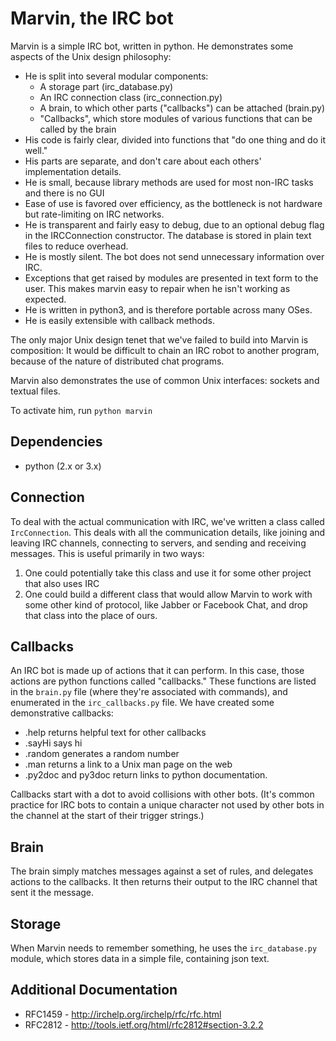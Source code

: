 # Marvin, the IRC bot #

Marvin is a simple IRC bot, written in python. He demonstrates some aspects of
the Unix design philosophy:
* He is split into several modular components:
  * A storage part (irc_database.py) 
  * An IRC connection class (irc_connection.py)
  * A brain, to which other parts ("callbacks") can be attached (brain.py)
  * "Callbacks", which store modules of various functions that can be called by the brain 
* His code is fairly clear, divided into functions that "do one thing and do it
    well." 
* His parts are separate, and don't care about each others' implementation
    details.
* He is small, because library methods are used for most non-IRC tasks and there is no GUI
* Ease of use is favored over efficiency, as the bottleneck is not hardware but rate-limiting on IRC networks.
* He is transparent and fairly easy to debug, due to an optional debug flag in the IRCConnection constructor. The database is stored in plain text files to reduce overhead.
* He is mostly silent. The bot does not send unnecessary information over IRC.
* Exceptions that get raised by modules are presented in text form to the user.
    This makes marvin easy to repair when he isn't working as expected.
* He is written in python3, and is therefore portable across many OSes.
* He is easily extensible with callback methods.

The only major Unix design tenet that we've failed to build into Marvin is
composition: It would be difficult to chain an IRC robot to another program,
because of the nature of distributed chat programs.

Marvin also demonstrates the use of common Unix interfaces: sockets and
textual files.

To activate him, run `python marvin`

## Dependencies ##
* python (2.x or 3.x)

## Connection ##

To deal with the actual communication with IRC, we've written a class called
`IrcConnection`. This deals with all the communication details, like joining
and leaving IRC channels, connecting to servers, and sending and receiving
messages. This is useful primarily in two ways: 

1. One could potentially take this class and use it for some other project that
  also uses IRC
2. One could build a different class that would allow Marvin to work with some
  other kind of protocol, like Jabber or Facebook Chat, and drop that class
  into the place of ours.


## Callbacks ##

An IRC bot is made up of actions that it can perform. In this case, those
actions are python functions called "callbacks." These functions are listed
in the `brain.py` file (where they're associated with commands), and enumerated
in the `irc_callbacks.py` file. We have created some demonstrative callbacks:

* .help returns helpful text for other callbacks
* .sayHi says hi
* .random generates a random number
* .man returns a link to a Unix man page on the web
* .py2doc and py3doc return links to python documentation.

Callbacks start with a dot to avoid collisions with other bots. (It's common practice for IRC bots to contain a unique character not used by other bots in the channel at the start of their trigger strings.)

## Brain ##

The brain simply matches messages against a set of rules, and delegates
actions to the callbacks. It then returns their output to the IRC channel 
that sent it the message.

## Storage ##

When Marvin needs to remember something, he uses the `irc_database.py` module,
which stores data in a simple file, containing json text.

## Additional Documentation ##
* RFC1459 - http://irchelp.org/irchelp/rfc/rfc.html
* RFC2812 - http://tools.ietf.org/html/rfc2812#section-3.2.2
